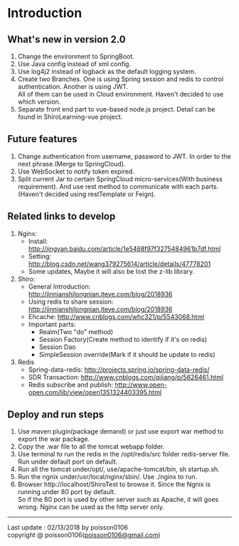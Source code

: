 # Introduction


## What's new in version 2.0
1. Change the environment to SpringBoot.
2. Use Java config instead of xml config.
3. Use log4j2 instead of logback as the default logging system.
4. Create two Branches. One is using Spring session and redis to control authentication. Another is using JWT.
   </br>All of them can be used in Cloud environment. Haven't decided to use which version.
5. Separate front end part to vue-based node.js project. Detail can be found in ShiroLearning-vue project.

## Future features
1. Change authentication from username, password to JWT. In order to the next phrase.(Merge to SpringCloud).
2. Use WebSocket to notify token expired.
3. Split current Jar to certain SpringCloud micro-services(With business requirement). And use rest method to communicate with each parts.(Haven't decided using restTemplate or Feign).

## Related links to develop
1. Nginx:
   * Install: http://jingyan.baidu.com/article/1e5468f97f3275484961b7df.html
   * Setting: http://blog.csdn.net/wang379275614/article/details/47778201
   * Some updates, Maybe it will also be lost the z-lib library.
2. Shiro:
   * General Introduction: http://jinnianshilongnian.iteye.com/blog/2018936
   * Using redis to share session: http://jinnianshilongnian.iteye.com/blog/2018936
   * Ehcache: http://www.cnblogs.com/whc321/p/5543068.html
   * Important parts:
     * Realm(Two "do" method)
     * Session Factory(Create method to identify if it's on redis)
     * Session Dao
     * SimpleSession override(Mark if it should be update to redis)
3. Redis
   * Spring-data-redis: http://projects.spring.io/spring-data-redis/
   * SDR Transaction: http://www.cnblogs.com/qijiang/p/5626461.html
   * Redis subscribe and publish: http://www.open-open.com/lib/view/open1351324403395.html


## Deploy and run steps
1. Use maven plugin(package demand) or just use export war method to export the war package.
2. Copy the .war file to all the tomcat webapp folder.
3. Use terminal to run the redis in the /opt/redis/src folder redis-server file. Run under default port on default.
4. Run all the tomcat under/opt/, use/apache-tomcat/bin, sh startup.sh.
5. Run the ngnix under/usr/local/nginx/sbin/. Use ./nginx to run.
6. Browser http://localhost/ShiroTest to browse it. Since the Ngnix is running under 80 port by default.
   </br>So if the 80 port is used by other server such as Apache, it will goes wrong. Nginx can be used as the http server only.

***
Last update : 02/13/2018 by poisson0106
</br>copyright @ poisson0106(poisson0106@gmail.com)
